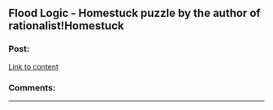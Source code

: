## Flood Logic - Homestuck puzzle by the author of rationalist!Homestuck

### Post:

[Link to content]()

### Comments:

---

